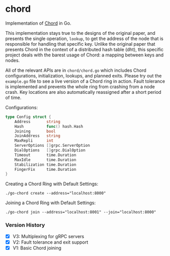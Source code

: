 # chord

Implementation of [Chord](https://pdos.csail.mit.edu/papers/chord:sigcomm01/chord_sigcomm.pdf) in Go.

This implementation stays true to the designs of the original paper, and 
presents the single operation, `lookup`, to get the address of the node that 
is responsible for handling that specific key. Unlike the original paper that 
presents Chord in the context of a distributed hash table (dht), this specific 
project deals with the barest usage of Chord: a mapping between keys and nodes. 

All of the relevant APIs are in `chord/chord.go` which includes Chord configurations, 
initialization, lookups, and planned exits. Please try out the `example.go` file to see 
a live version of a Chord ring in action. Fault tolerance is implemented and prevents 
the whole ring from crashing from a node crash. Key locations are also automatically 
reassigned after a short period of time.

Configurations:
```go
type Config struct {
	Address       string
	Hash          func() hash.Hash
	Joining       bool
	JoinAddress   string
	MaxRepli      int
	ServerOptions []grpc.ServerOption
	DialOptions   []grpc.DialOption
	Timeout       time.Duration
	MaxIdle       time.Duration
	Stabilization time.Duration
	FingerFix     time.Duration
}
```

Creating a Chord Ring with Default Settings:
```
./go-chord create --address="localhost:8000"
```
Joining a Chord Ring with Default Settings:
```
./go-chord join --address="localhost:8001" --join="localhost:8000"
```

### Version History
- [X] V3: Multiplexing for gRPC servers
- [X] V2: Fault tolerance and exit support
- [X] V1: Basic Chord joining
